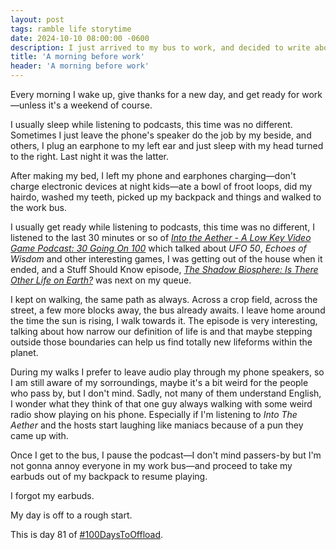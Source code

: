 ```yaml
---
layout: post
tags: ramble life storytime
date: 2024-10-10 08:00:00 -0600
description: I just arrived to my bus to work, and decided to write about how my morning started today 
title: 'A morning before work'
header: 'A morning before work'
---
```


Every morning I wake up, give thanks for a new day, and get ready for work—unless it's a weekend of course.

I usually sleep while listening to podcasts, this time was no different. Sometimes I just leave the phone's speaker do the job by my beside, and others, I plug an earphone to my left ear and just sleep with my head turned to the right. Last night it was the latter.

After making my bed, I left my phone and earphones charging—don't charge electronic devices at night kids—ate a bowl of froot loops, did my hairdo, washed my teeth, picked up my backpack and things and walked to the work bus.

I usually get ready while listening to podcasts, this time was no different, I listened to the last 30 minutes or so of [*Into the Aether - A Low Key Video Game Podcast: 30 Going On 100*](https://intothecast.transistor.fm/episodes/30-going-on-100-feat-ufo-50-the-legend-of-zelda-echoes-of-wisdom-monster-rancher-dx-1-2-and-romancing-saga-2-remake) which talked about *UFO 50*, *Echoes of Wisdom*  and other interesting games, I was getting out of the house when it ended, and a Stuff Should Know episode, [*The Shadow Biosphere: Is There Other Life on Earth?*](https://stuffyoushouldknow.com/episodes/?instance_id=b0b47b59-f70d-4b6a-84b6-0adc1e09d4f0) was next on my queue.

I kept on walking, the same path as always. Across a crop field, across the street, a few more blocks away, the bus already awaits. I leave home around the time the sun is rising, I walk towards it. The episode is very interesting, talking about how narrow our definition of life is and that maybe stepping outside those boundaries can help us find totally new lifeforms within the planet.

During my walks I prefer to leave audio play through my phone speakers, so I am still aware of my sorroundings, maybe it's a bit weird for the people who pass by, but I don't mind. Sadly, not many of them understand English, I wonder what they think of that one guy always walking with some weird radio show playing on his phone. Especially if I'm listening to *Into The Aether*  and the hosts start laughing like maniacs because of a pun they came up with.

Once I get to the bus, I pause the podcast—I don't mind passers-by but I'm not gonna annoy everyone in my work bus—and proceed to take my earbuds out of my backpack to resume playing.

I forgot my earbuds.

My day is off to a rough start.

This is day 81 of [#100DaysToOffload](https://100daystooffload.com).
